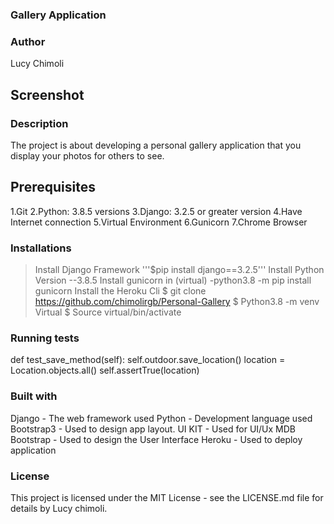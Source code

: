 ### Gallery Application

### Author
Lucy Chimoli

## Screenshot

### Description
The project is about developing a personal gallery application that you display your photos for others to see.

## Prerequisites

  1.Git
  2.Python: 3.8.5 versions
  3.Django: 3.2.5 or greater version
  4.Have Internet connection
  5.Virtual Environment
  6.Gunicorn
  7.Chrome Browser

  ### Installations

> Install Django Framework '''$pip install django==3.2.5'''
> Install Python Version --3.8.5
> Install gunicorn in (virtual) -python3.8 -m pip install gunicorn
> Install the Heroku Cli
> $ git clone https://github.com/chimolirgb/Personal-Gallery
> $ Python3.8 -m venv Virtual
> $ Source virtual/bin/activate

### Running tests
def test_save_method(self):
    self.outdoor.save_location()
    location = Location.objects.all()
    self.assertTrue(location)

### Built with
Django - The web framework used
Python - Development language used
Bootstrap3 - Used to design app layout.
UI KIT - Used for UI/Ux
MDB Bootstrap - Used to design the User Interface
Heroku - Used to deploy application

### License
This project is licensed under the MIT License - see the LICENSE.md file for details by Lucy chimoli.